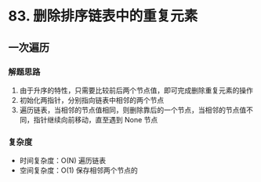 # 83. 删除排序链表中的重复元素

## 一次遍历

### 解题思路

1. 由于升序的特性，只需要比较前后两个节点值，即可完成删除重复元素的操作
2. 初始化两指针，分别指向链表中相邻的两个节点
3. 遍历链表，当相邻的节点值相同，则删除靠后的一个节点，当相邻的节点值不同，指针继续向前移动，直至遇到 None 节点

### 复杂度

- 时间复杂度：O(N) 遍历链表
- 空间复杂度：O(1) 保存相邻两个节点的
